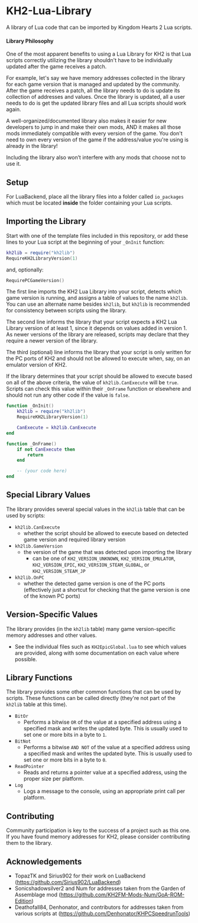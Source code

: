 # KH2-Lua-Library

A library of Lua code that can be imported by Kingdom Hearts 2 Lua scripts.

#### Library Philosophy

One of the most apparent benefits to using a Lua Library for KH2 is that Lua scripts correctly utilizing the library
shouldn't have to be individually updated after the game receives a patch.

For example, let's say we have memory addresses collected in the library for each game version that is managed and
updated by the community. After the game receives a patch, all the library needs to do is update its collection of
addresses and values. Once the library is updated, all a user needs to do is get the updated library files and all Lua
scripts should work again.

A well-organized/documented library also makes it easier for new developers to jump in and make their own mods, AND it
makes all those mods immediately compatible with every version of the game. You don't need to own every version of the
game if the address/value you're using is already in the library!

Including the library also won’t interfere with any mods that choose not to use it.

## Setup

For LuaBackend, place all the library files into a folder called `io_packages` which must be located **inside** the
folder containing your Lua scripts.

## Importing the Library

Start with one of the template files included in this repository, or add these lines to your Lua script at the beginning
of your `_OnInit` function:

```lua
kh2lib = require("kh2lib")
RequireKH2LibraryVersion(1)
```

and, optionally:

```lua
RequirePCGameVersion()
```

The first line imports the KH2 Lua Library into your script, detects which game version is running, and assigns a table
of values to the name `kh2lib`. You can use an alternate name besides `kh2lib`, but `kh2lib` is recommended for
consistency between scripts using the library.

The second line informs the library that your script expects a KH2 Lua Library version of at least 1, since it depends
on values added in version 1. As newer versions of the library are released, scripts may declare that they require a
newer version of the library.

The third (optional) line informs the library that your script is only written for the PC ports of KH2 and should not be
allowed to execute when, say, on an emulator version of KH2.

If the library determines that your script should be allowed to execute based on all of the above criteria, the value of
`kh2lib.CanExecute` will be `true`. Scripts can check this value within their `_OnFrame` function or elsewhere and
should not run any other code if the value is `false`.

```lua
function _OnInit()
    kh2lib = require("kh2lib")
    RequireKH2LibraryVersion(1)

    CanExecute = kh2lib.CanExecute
end

function _OnFrame()
    if not CanExecute then
        return
    end

    -- (your code here)
end
```

## Special Library Values

The library provides several special values in the `kh2lib` table that can be used by scripts:

- `kh2lib.CanExecute`
  - whether the script should be allowed to execute based on detected game version and required library version
- `kh2lib.GameVersion`
  - the version of the game that was detected upon importing the library
    - can be one of `KH2_VERSION_UNKNOWN`, `KH2_VERSION_EMULATOR`, `KH2_VERSION_EPIC`, `KH2_VERSION_STEAM_GLOBAL`, or
      `KH2_VERSION_STEAM_JP`
- `kh2lib.OnPC`
  - whether the detected game version is one of the PC ports (effectively just a shortcut for checking that the game
    version is one of the known PC ports)

## Version-Specific Values

The library provides (in the `kh2lib` table) many game version-specific memory addresses and other values.

- See the individual files such as `KH2EpicGlobal.lua` to see which values are provided, along with some documentation
  on each value where possible.

## Library Functions

The library provides some other common functions that can be used by scripts. These functions can be called directly
(they're not part of the `kh2lib` table at this time).

- `BitOr`
  - Performs a bitwise `OR` of the value at a specified address using a specified mask and writes the updated byte.
    This is usually used to set one or more bits in a byte to `1`.
- `BitNot`
  - Performs a bitwise `AND NOT` of the value at a specified address using a specified mask and writes the updated byte.
    This is usually used to set one or more bits in a byte to `0`.
- `ReadPointer`
  - Reads and returns a pointer value at a specified address, using the proper size per platform.
- `Log`
  - Logs a message to the console, using an appropriate print call per platform.

## Contributing

Community participation is key to the success of a project such as this one. If you have found memory addresses for KH2,
please consider contributing them to the library.

## Acknowledgements

- TopazTK and Sirius902 for their work on LuaBackend (https://github.com/Sirius902/LuaBackend)
- Sonicshadowsilver2 and Num for addresses taken from the Garden of Assemblage mod
  (https://github.com/KH2FM-Mods-Num/GoA-ROM-Edition)
- Deathofall84, Denhonator, and contributors for addresses taken from various scripts at
  (https://github.com/Denhonator/KHPCSpeedrunTools)
